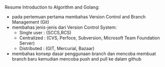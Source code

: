 Resume Introduction to Algorithm and Golang:
- pada pertemuan pertama membahas Version Control and Branch Management (Git)
- membahas jenis-jenis dari Version Control System:
    - Single user : (SCCS,RCS)
    - Centralized : (CVS, Perfoce, Subversion, Microsoft Team Foundation Server)
    - Distributed : (GIT, Mercurial, Bazaar)
- membahas konsep dasar penggunaan branch dan mencoba membuat branch baru kemudian mencoba push and pull ke dalam github
